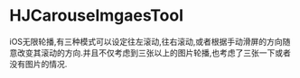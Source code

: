 # HJCarouselmgaesTool
iOS无限轮播,有三种模式可以设定往左滚动,往右滚动,或者根据手动滑屏的方向随意改变其滚动的方向.并且不仅考虑到三张以上的图片轮播,也考虑了三张一下或者没有图片的情况.
